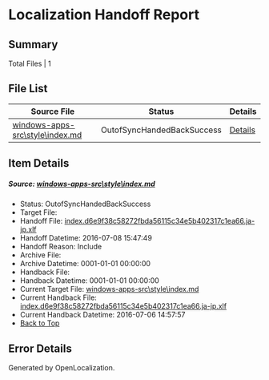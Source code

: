 # <a name='report-top'></a> Localization Handoff Report

## Summary
 Total Files | 1

## File List
 Source File | Status | Details 
 ----------- | ------ | ------- 
 [windows-apps-src\style\index.md](https://github.com/Microsoft/windows-apps/blob/c98367bc499ce7ff8486829b982df2e32b14ee75/windows-apps-src/style/index.md) | OutofSyncHandedBackSuccess | [Details](#add56d023689b051e296ebc79c183388389fabcd3858)

## Item Details
##### <a name='add56d023689b051e296ebc79c183388389fabcd3858'></a> Source: [windows-apps-src\style\index.md](https://github.com/Microsoft/windows-apps/blob/c98367bc499ce7ff8486829b982df2e32b14ee75/windows-apps-src/style/index.md)
* Status: OutofSyncHandedBackSuccess
* Target File: 
* Handoff File: [index.d6e9f38c58272fbda56115c34e5b402317c1ea66.ja-jp.xlf](https://github.com/Microsoft/WDG.handoff/blob/c70a3b19dfe4c18a760275808fdb2ba96b386f5f/ol-handoff/Microsoft/windows-apps.ja-jp/master/index.d6e9f38c58272fbda56115c34e5b402317c1ea66.ja-jp.xlf)
* Handoff Datetime: 2016-07-08 15:47:49
* Handoff Reason: Include
* Archive File: 
* Archive Datetime: 0001-01-01 00:00:00
* Handback File: 
* Handback Datetime: 0001-01-01 00:00:00
* Current Target File: [windows-apps-src\style\index.md](https://github.com/Microsoft/windows-apps.ja-jp/blob/50184089ee68f46cd2f416adf3a3994777b91210/windows-apps-src/style/index.md)
* Current Handback File: [index.d6e9f38c58272fbda56115c34e5b402317c1ea66.ja-jp.xlf](https://github.com/Microsoft/WDG.handback/blob/4b30c8e256811740592ee2bde985c1f06955abde/ol-handback/Microsoft/windows-apps.ja-jp/master/index.d6e9f38c58272fbda56115c34e5b402317c1ea66.ja-jp.xlf)
* Current Handback Datetime: 2016-07-06 14:57:57
* [Back to Top](#report-top)


## Error Details

Generated by OpenLocalization.
